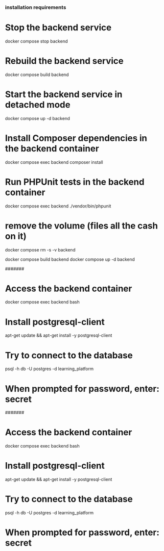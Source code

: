 ### installation requirements


# Stop the backend service
docker compose stop backend

# Rebuild the backend service
docker compose build backend

# Start the backend service in detached mode
docker compose up -d backend

# Install Composer dependencies in the backend container
docker compose exec backend composer install

# Run PHPUnit tests in the backend container
docker compose exec backend ./vendor/bin/phpunit



# remove the volume (files all the cash on it)
docker compose rm -s -v backend


docker compose build backend
docker compose up -d backend





#######
# Access the backend container
docker compose exec backend bash

# Install postgresql-client
apt-get update && apt-get install -y postgresql-client

# Try to connect to the database
psql -h db -U postgres -d learning_platform

# When prompted for password, enter: secret

#######

# Access the backend container
docker compose exec backend bash

# Install postgresql-client
apt-get update && apt-get install -y postgresql-client

# Try to connect to the database
psql -h db -U postgres -d learning_platform

# When prompted for password, enter: secret